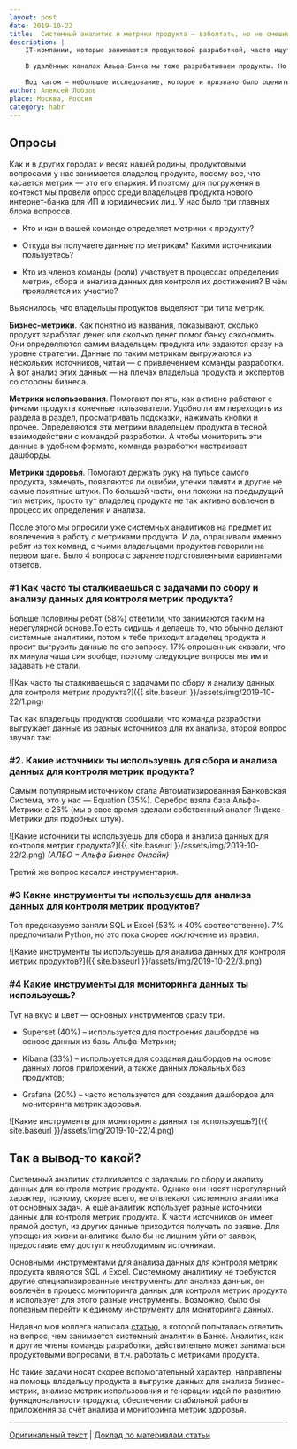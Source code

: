 ```yaml
---
layout: post
date: 2019-10-22
title:  Системный аналитик и метрики продукта — взболтать, но не смешивать?
description: |
    IT-компании, которые занимаются продуктовой разработкой, часто ищут в свои команды аналитиков. Зачем тут аналитик? Чтобы проверять гипотезы, придуманные командой, разрабатывать системы метрик (и поддерживать их), проводить разные эксперименты, а потом выдавать рекомендации по улучшению продукта. Это и есть продуктовый аналитик, также известный под кодовым именем “аналитик данных”.<br><br>

    В удалённых каналах Альфа-Банка мы тоже разрабатываем продукты. Но у нас в командах нет других аналитиков, кроме системных, в обязанности которых входит сбор и анализ требований, а также проектирование и документирование решений. Внимательный читатель заметит тут небольшое противоречие. Это что же выходит, что системные аналитики активно занимаются еще и аналитикой продуктовой?<br><br>

    Под катом — небольшое исследование, которое и призвано было оценить, насколько сильно системные аналитики вовлечены в процесс работы с метриками продукта.
author: Алексей Лобзов
place: Москва, Россия
category: habr
---
```


## Опросы

Как и в других городах и весях нашей родины, продуктовыми вопросами у нас занимается владелец продукта, посему все, что касается метрик — это его епархия. И поэтому для погружения в контекст мы провели опрос среди владельцев продукта нового интернет-банка для ИП и юридических лиц. У нас было три главных блока вопросов.

* Кто и как в вашей команде определяет метрики к продукту?

* Откуда вы получаете данные по метрикам? Какими источниками пользуетесь?

* Кто из членов команды (роли) участвует в процессах определения метрик, сбора и анализа данных для контроля их достижения? В чём проявляется их участие?

Выяснилось, что владельцы продуктов выделяют три типа метрик.

**Бизнес-метрики**. Как понятно из названия, показывают, сколько продукт заработал денег или сколько денег помог банку сэкономить. Они определяются самим владельцем продукта или задаются сразу на уровне стратегии. Данные по таким метрикам выгружаются из нескольких источников, читай — с привлечением команды разработки. А вот анализ этих данных — на плечах владельца продукта и экспертов со стороны бизнеса.

**Метрики использования**. Помогают понять, как активно работают с фичами продукта конечные пользователи. Удобно ли им переходить из раздела в раздел, просматривать подсказки, нажимать кнопки и прочее. Определяются эти метрики владельцем продукта в тесной взаимодействии с командой разработки. А чтобы мониторить эти данные в удобном формате, команда разработки настраивает дашборды.

**Метрики здоровья**. Помогают держать руку на пульсе самого продукта, замечать, появляются ли ошибки, утечки памяти и другие не самые приятные штуки. По большей части, они похожи на предыдущий тип метрик, просто тут владелец продукта не так активно вовлечен в процесс их определения и анализа.

После этого мы опросили уже системных аналитиков на предмет их вовлечения в работу с метриками продукта. И да, опрашивали именно ребят из тех команд, с чьими владельцами продуктов говорили на первом шаге. Было 4 вопроса с заранее подготовленными вариантами ответов.

### #1 Как часто ты сталкиваешься с задачами по сбору и анализу данных для контроля метрик продукта?

Больше половины ребят (58%) ответили, что занимаются таким на нерегулярной основе.То есть сидишь и делаешь то, что обычно делают системные аналитики, потом к тебе приходит владелец продукта и просит выгрузить данные по его запросу. 17% опрошенных сказали, что их минула чаша сия вообще, поэтому следующие вопросы мы им и задавать не стали.

![Как часто ты сталкиваешься с задачами по сбору и анализу данных для контроля метрик продукта?]({{ site.baseurl }}/assets/img/2019-10-22/1.png)

Так как владельцы продуктов сообщали, что команда разработки выгружает данные из разных источников для их анализа, второй вопрос звучал так:

### #2. Какие источники ты используешь для сбора и анализа данных для контроля метрик продукта?

Самым популярным источником стала Автоматизированная Банковская Система, это у нас — Equation (35%). Серебро взяла база Альфа-Метрики с 26% (мы в свое время сделали собственный аналог Яндекс-Метрики для подобных штук).

![Какие источники ты используешь для сбора и анализа данных для контроля метрик продукта?]({{ site.baseurl }}/assets/img/2019-10-22/2.png)
*(АЛБО = Альфа Бизнес Онлайн)*

Третий же вопрос касался инструментария.

### #3 Какие инструменты ты используешь для анализа данных для контроля метрик продуктов?

Топ предсказуемо заняли SQL и Excel (53% и 40% соответственно). 7% предпочитали Python, но это пока скорее исключение из правил.

![Какие инструменты ты используешь для анализа данных для контроля метрик продуктов?]({{ site.baseurl }}/assets/img/2019-10-22/3.png)

### #4 Какие инструменты для мониторинга данных ты используешь?

Тут на вкус и цвет — основных инструментов сразу три.

* Superset (40%) – используется для построения дашбордов на основе данных из базы Альфа-Метрики;

* Kibana (33%) – используется для создания дашбордов на основе данных логов приложений, а также данных локальных баз продуктов;

* Grafana (20%) – часто используется для создания дашбордов для мониторинга метрик здоровья.

![Какие инструменты для мониторинга данных ты используешь?]({{ site.baseurl }}/assets/img/2019-10-22/4.png)

## Так а вывод-то какой?

Системный аналитик сталкивается с задачами по сбору и анализу данных для контроля метрик продукта. Однако они носят нерегулярный характер, поэтому, скорее всего, не отвлекают системного аналитика от основных задач. А ещё аналитик использует разные источники данных для контроля метрик продукта. К части источников он имеет прямой доступ, из других данные приходится получать по заявке. Для упрощения жизни аналитика было бы не лишним уйти от заявок, предоставив ему доступ к необходимым источникам.

Основными инструментами для анализа данных для контроля метрик продукта являются SQL и Excel. Системному аналитику не требуются другие специализированные инструменты для анализа данных, он вовлечён в процесс мониторинга данных для контроля метрик продукта и использует для этого разные инструменты. Возможно, было бы полезным перейти к единому инструменту для мониторинга данных.

Недавно моя коллега написала [статью](https://habr.com/ru/companies/alfa/articles/457864/), в которой попыталась ответить на вопрос, чем занимается системный аналитик в Банке. Аналитик, как и другие члены команды разработки, действительно может заниматься продуктовыми вопросами, в т.ч. работать с метриками продукта.

Но такие задачи носят скорее вспомогательный характер, направлены на помощь владельцу продукта в выгрузке данных для анализа бизнес-метрик, анализе метрик использования и генерации идей по развитию функциональности продукта, обеспечении стабильной работы приложения за счёт анализа и мониторинга метрик здоровья.

---

[Оригинальный текст](https://habr.com/ru/companies/alfa/articles/472412/)
|
[Доклад по материалам статьи](https://habr.com/ru/companies/raiffeisenbank/articles/498330/)